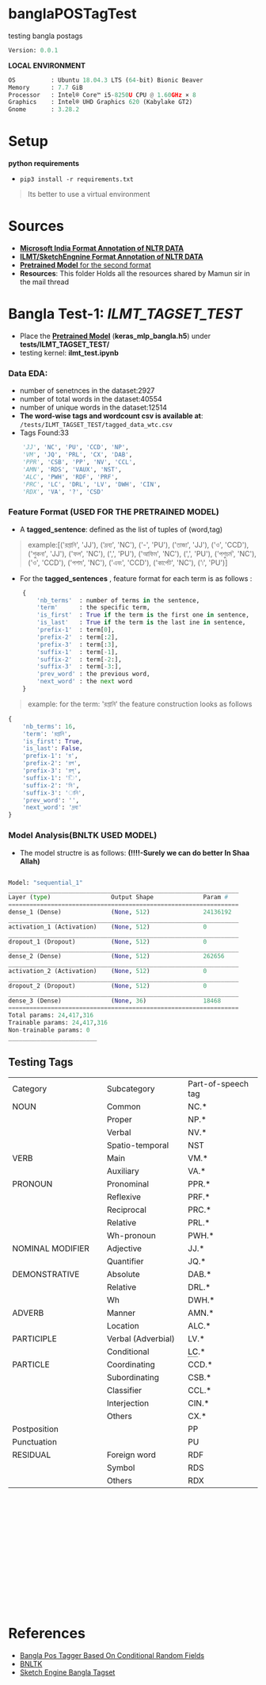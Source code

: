# banglaPOSTagTest
testing bangla postags
```python
Version: 0.0.1     
```
**LOCAL ENVIRONMENT**  
```python
OS          : Ubuntu 18.04.3 LTS (64-bit) Bionic Beaver        
Memory      : 7.7 GiB  
Processor   : Intel® Core™ i5-8250U CPU @ 1.60GHz × 8    
Graphics    : Intel® UHD Graphics 620 (Kabylake GT2)  
Gnome       : 3.28.2  
```
# Setup
**python requirements**
* ```pip3 install -r requirements.txt``` 
> Its better to use a virtual environment 

# Sources
* [**Microsoft India Format Annotation of NLTR DATA**](https://raw.githubusercontent.com/abhishekgupta92/bangla_pos_tagger/master/data/nltr)
* [**ILMT/SketchEngnine Format Annotation of NLTR DATA**](https://firebasestorage.googleapis.com/v0/b/diu-question.appspot.com/o/nlp_data%2Fbn_tagged_mod.txt?alt=media&token=00f383a3-f913-480b-85c1-971dd8fd6dd9)
* [**Pretrained Model** for the second format](https://firebasestorage.googleapis.com/v0/b/diu-question.appspot.com/o/nlp_data%2Fkeras_mlp_bangla.h5?alt=media&token=4146c1b0-1e4d-4f9e-8b2f-7e3519106a40)
* **Resources**: This folder Holds all the resources shared by Mamun sir in the mail thread

# Bangla Test-1: *ILMT_TAGSET_TEST*
* Place the [**Pretrained Model**](https://firebasestorage.googleapis.com/v0/b/diu-question.appspot.com/o/nlp_data%2Fkeras_mlp_bangla.h5?alt=media&token=4146c1b0-1e4d-4f9e-8b2f-7e3519106a40) (**keras_mlp_bangla.h5**) under **tests/ILMT_TAGSET_TEST/**
* testing kernel: **ilmt_test.ipynb**

### **Data EDA**:
* number of senetnces in the dataset:2927
* number of total words in the dataset:40554
* number of unique words in the dataset:12514
* **The word-wise tags and wordcount csv is available at**: ``` /tests/ILMT_TAGSET_TEST/tagged_data_wtc.csv ```
* Tags Found:33 
```python
    'JJ', 'NC', 'PU', 'CCD', 'NP', 
    'VM', 'JQ', 'PRL', 'CX', 'DAB',
    'PPR', 'CSB', 'PP', 'NV', 'CCL', 
    'AMN', 'RDS', 'VAUX', 'NST',
    'ALC', 'PWH', 'RDF', 'PRF', 
    'PRC', 'LC', 'DRL', 'LV', 'DWH', 'CIN',
    'RDX', 'VA', '?', 'CSD'
```
### **Feature Format** (USED FOR THE PRETRAINED MODEL)
* A **tagged_sentence**: defined as the list of tuples of (word,tag) 

> example:[('রপ্তানি', 'JJ'), ('দ্রব্য', 'NC'), ('-', 'PU'), ('তাজা', 'JJ'), ('ও', 'CCD'), ('শুকনা', 'JJ'), ('ফল', 'NC'), (',', 'PU'), ('আফিম', 'NC'), (',', 'PU'), ('পশুচর্ম', 'NC'), ('ও', 'CCD'), ('পশম', 'NC'), ('এবং', 'CCD'), ('কার্পেট', 'NC'), ('৷', 'PU')]

* For the **tagged_sentences** , feature format for each term is as follows : 

```python
    {
        'nb_terms'  : number of terms in the sentence,
        'term'      : the specific term,
        'is_first'  : True if the term is the first one in sentence,
        'is_last'   : True if the term is the last ine in sentence,
        'prefix-1'  : term[0],
        'prefix-2'  : term[:2],
        'prefix-3'  : term[:3],
        'suffix-1'  : term[-1],
        'suffix-2'  : term[-2:],
        'suffix-3'  : term[-3:],
        'prev_word' : the previous word,
        'next_word' : the next word
    }
```
> example: for the term: 'রপ্তানি' the feature construction looks as follows
```python
{
    'nb_terms': 16,
    'term': 'রপ্তানি',
    'is_first': True,
    'is_last': False,
    'prefix-1': 'র',
    'prefix-2': 'রপ',
    'prefix-3': 'রপ্',
    'suffix-1': 'ি',
    'suffix-2': 'নি',
    'suffix-3': 'ানি',
    'prev_word': '',
    'next_word': 'দ্রব্য'
}
```
### **Model Analysis**(BNLTK USED MODEL)
* The model structre is as follows: **(!!!!-Surely we can do better In Shaa Allah)**
```python

Model: "sequential_1" 
_________________________________________________________________
Layer (type)                 Output Shape              Param #   
=================================================================
dense_1 (Dense)              (None, 512)               24136192  
_________________________________________________________________
activation_1 (Activation)    (None, 512)               0         
_________________________________________________________________
dropout_1 (Dropout)          (None, 512)               0         
_________________________________________________________________
dense_2 (Dense)              (None, 512)               262656    
_________________________________________________________________
activation_2 (Activation)    (None, 512)               0         
_________________________________________________________________
dropout_2 (Dropout)          (None, 512)               0         
_________________________________________________________________
dense_3 (Dense)              (None, 36)                18468     
=================================================================
Total params: 24,417,316
Trainable params: 24,417,316
Non-trainable params: 0
_________________________
```














## Testing Tags

<table style="height: 1065px;" width="538">
<tbody>
<tr>
<td style="width: 190px;">Category</td>
<td style="width: 164px;">Subcategory</td>
<td style="width: 162px;">Part-of-speech tag</td>
</tr>
<tr>
<td style="width: 190px;">NOUN</td>
<td style="width: 164px;">Common</td>
<td style="width: 162px;">NC.*</td>
</tr>
<tr>
<td style="width: 190px;"></td>
<td style="width: 164px;">Proper</td>
<td style="width: 162px;">NP.*</td>
</tr>
<tr>
<td style="width: 190px;"></td>
<td style="width: 164px;">Verbal</td>
<td style="width: 162px;">NV.*</td>
</tr>
<tr>
<td style="width: 190px;"></td>
<td style="width: 164px;">Spatio-temporal</td>
<td style="width: 162px;">NST</td>
</tr>
<tr>
<td style="width: 190px;">VERB</td>
<td style="width: 164px;">Main</td>
<td style="width: 162px;">VM.*</td>
</tr>
<tr>
<td style="width: 190px;"></td>
<td style="width: 164px;">Auxiliary</td>
<td style="width: 162px;">VA.*</td>
</tr>
<tr>
<td style="width: 190px;">PRONOUN</td>
<td style="width: 164px;">Pronominal</td>
<td style="width: 162px;">PPR.*</td>
</tr>
<tr>
<td style="width: 190px;"></td>
<td style="width: 164px;">Reflexive</td>
<td style="width: 162px;">PRF.*</td>
</tr>
<tr>
<td style="width: 190px;"></td>
<td style="width: 164px;">Reciprocal</td>
<td style="width: 162px;">PRC.*</td>
</tr>
<tr>
<td style="width: 190px;"></td>
<td style="width: 164px;">Relative</td>
<td style="width: 162px;">PRL.*</td>
</tr>
<tr>
<td style="width: 190px;"></td>
<td style="width: 164px;">Wh-pronoun</td>
<td style="width: 162px;">PWH.*</td>
</tr>
<tr>
<td style="width: 190px;">NOMINAL MODIFIER</td>
<td style="width: 164px;">Adjective</td>
<td style="width: 162px;">JJ.*</td>
</tr>
<tr>
<td style="width: 190px;"></td>
<td style="width: 164px;">Quantifier</td>
<td style="width: 162px;">JQ.*</td>
</tr>
<tr>
<td style="width: 190px;">DEMONSTRATIVE</td>
<td style="width: 164px;">Absolute</td>
<td style="width: 162px;">DAB.*</td>
</tr>
<tr>
<td style="width: 190px;"></td>
<td style="width: 164px;">Relative</td>
<td style="width: 162px;">DRL.*</td>
</tr>
<tr>
<td style="width: 190px;"></td>
<td style="width: 164px;">Wh</td>
<td style="width: 162px;">DWH.*</td>
</tr>
<tr>
<td style="width: 190px;">ADVERB</td>
<td style="width: 164px;">Manner</td>
<td style="width: 162px;">AMN.*</td>
</tr>
<tr>
<td style="width: 190px;"></td>
<td style="width: 164px;">Location</td>
<td style="width: 162px;">ALC.*</td>
</tr>
<tr>
<td style="width: 190px;">PARTICIPLE</td>
<td style="width: 164px;">Verbal (Adverbial)</td>
<td style="width: 162px;">LV.*</td>
</tr>
<tr>
<td style="width: 190px;"></td>
<td style="width: 164px;">Conditional</td>
<td style="width: 162px;"><span><span class="bluet_tooltip tooltipy-kw tooltipy-kw-4689 tooltipy-kw-cat-786" data-tooltip="4689" style="text-decoration: none; color: rgb(0, 0, 0); border-bottom: 1px dotted rgb(0, 0, 0);">LC</span>.</span>*</td>
</tr>
<tr>
<td style="width: 190px;">PARTICLE</td>
<td style="width: 164px;">Coordinating</td>
<td style="width: 162px;">CCD.*</td>
</tr>
<tr>
<td style="width: 190px;"></td>
<td style="width: 164px;">Subordinating</td>
<td style="width: 162px;">CSB.*</td>
</tr>
<tr>
<td style="width: 190px;"></td>
<td style="width: 164px;">Classifier</td>
<td style="width: 162px;">CCL.*</td>
</tr>
<tr>
<td style="width: 190px;"></td>
<td style="width: 164px;">Interjection</td>
<td style="width: 162px;">CIN.*</td>
</tr>
<tr>
<td style="width: 190px;"></td>
<td style="width: 164px;">Others</td>
<td style="width: 162px;">CX.*</td>
</tr>
<tr>
<td style="width: 360px;" colspan="2">Postposition</td>
<td style="width: 162px;">PP</td>
</tr>
<tr>
<td style="width: 360px;" colspan="2">Punctuation</td>
<td style="width: 162px;">PU</td>
</tr>
<tr>
<td style="width: 190px;">RESIDUAL</td>
<td style="width: 164px;">Foreign word</td>
<td style="width: 162px;">RDF</td>
</tr>
<tr>
<td style="width: 190px;"></td>
<td style="width: 164px;">Symbol</td>
<td style="width: 162px;">RDS</td>
</tr>
<tr>
<td style="width: 190px;"></td>
<td style="width: 164px;">Others</td>
<td style="width: 162px;">RDX</td>
</tr>
</tbody>
</table>




# References
* [Bangla Pos Tagger Based On Conditional Random Fields](https://github.com/abhishekgupta92/bangla_pos_tagger)
* [BNLTK](https://github.com/ashwoolford/bnltk)
* [Sketch Engine Bangla Tagset](https://www.sketchengine.eu/bengali-part-of-speech-tagset/)